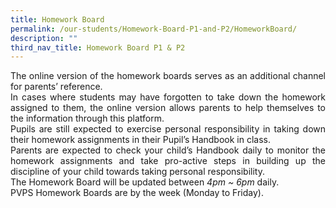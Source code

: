 ```yaml
---
title: Homework Board
permalink: /our-students/Homework-Board-P1-and-P2/HomeworkBoard/
description: ""
third_nav_title: Homework Board P1 & P2
---
```

<p align="justify">
The online version of the homework boards serves as an additional channel for parents’ reference.<br>
In cases where students may have forgotten to take down the homework assigned to them, the online version allows parents to help themselves to the information through this platform.<br>
Pupils are still expected to exercise personal responsibility in taking down their homework assignments in their Pupil’s Handbook in class.<br>
Parents are expected to check your child’s Handbook daily to monitor the homework assignments and take pro-active steps in building up the discipline of your child towards taking personal responsibility.<br>
The Homework Board will be updated between <i>4pm ~ 6pm</i> daily. <br>
PVPS Homework Boards are by the week (Monday to Friday).